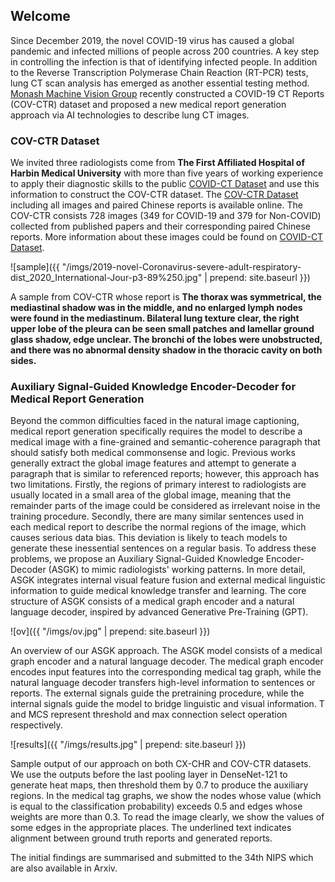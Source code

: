## Welcome

Since December 2019, the novel COVID-19 virus has caused a global pandemic and infected millions of people across 200 countries. 
A key step in controlling the infection is that of identifying infected people. 
In addition to the Reverse Transcription Polymerase Chain Reaction (RT-PCR) tests, lung CT scan analysis has emerged as another essential testing method. 
[Monash Machine Vision Group](http://www.mmvg.org/) recently constructed a COVID-19 CT Reports (COV-CTR) dataset and proposed a new medical report generation approach via AI technologies to describe lung CT images.

### COV-CTR Dataset

We invited three radiologists come from **The First Affiliated Hospital of Harbin Medical University** with more than five years of working experience to apply their diagnostic skills to the public [COVID-CT Dataset](https://github.com/UCSD-AI4H/COVID-CT) and use this information to construct the COV-CTR dataset.
The [COV-CTR Dataset](https://github.com/Draven-Lee/COVCTR/blob/master/COV-CTR.zip) including all images and paired Chinese reports is available online.
The COV-CTR consists 728 images (349 for COVID-19 and 379 for Non-COVID) collected from published papers and their corresponding paired Chinese reports. 
More information about these images could be found on [COVID-CT Dataset](https://github.com/UCSD-AI4H/COVID-CT).

![sample]({{ "/imgs/2019-novel-Coronavirus-severe-adult-respiratory-dist_2020_International-Jour-p3-89%250.jpg" | prepend: site.baseurl }})

A sample from COV-CTR whose report is 
**The thorax was symmetrical, the mediastinal shadow was in the middle, 
and no enlarged lymph nodes were found in the mediastinum. Bilateral lung texture clear, 
the right upper lobe of the pleura can be seen small patches and lamellar ground glass shadow, edge unclear. 
The bronchi of the lobes were unobstructed, and there was no abnormal density shadow in the thoracic cavity on both sides.**


### Auxiliary Signal-Guided Knowledge Encoder-Decoder for Medical Report Generation

Beyond the common difficulties faced in the natural image captioning, 
medical report generation specifically requires the model to describe a medical 
image with a fine-grained and semantic-coherence paragraph that should satisfy both medical commonsense and logic. 
Previous works generally extract the global image features and attempt to generate a paragraph that is similar to referenced reports; 
however, this approach has two limitations. Firstly, the regions of primary interest to radiologists are usually located in a small area of the global image, 
meaning that the remainder parts of the image could be considered as irrelevant noise in the training procedure. 
Secondly, there are many similar sentences used in each medical report to describe the normal regions of the image, 
which causes serious data bias. This deviation is likely to teach models to generate these inessential sentences on a regular basis. 
To address these problems, we propose an Auxiliary Signal-Guided Knowledge Encoder-Decoder (ASGK) to mimic radiologists' working patterns. 
In more detail, ASGK integrates internal visual feature fusion and external medical linguistic information to guide medical knowledge transfer and learning. 
The core structure of ASGK consists of a medical graph encoder and a natural language decoder, inspired by advanced Generative Pre-Training (GPT).


![ov]({{ "/imgs/ov.jpg" | prepend: site.baseurl }})

An overview of our ASGK approach. The ASGK model consists of a medical graph encoder and a natural language decoder. The medical graph encoder encodes input features into the corresponding medical tag graph, while the natural language decoder transfers high-level information to sentences or reports. The external signals guide the pretraining procedure, while the internal signals guide the model to bridge linguistic and visual information. T and MCS represent threshold and max connection select operation respectively.

![results]({{ "/imgs/results.jpg" | prepend: site.baseurl }})

Sample output of our approach on both CX-CHR and COV-CTR datasets. 
We use the outputs before the last pooling layer in DenseNet-121 to generate heat maps, 
then threshold them by 0.7 to produce the auxiliary regions. 
In the medical tag graphs, we show the nodes whose value (which is equal to the classification probability) 
exceeds 0.5 and edges whose weights are more than 0.3. To read the image clearly, we show the values of
 some edges in the appropriate places. The underlined text indicates alignment between ground truth reports and generated reports.



The initial findings are summarised and submitted to the 34th NIPS which are also available in Arxiv.


